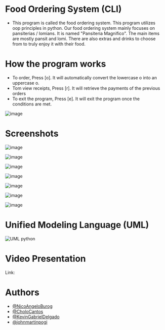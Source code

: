 # Food Ordering System (CLI)

* This program is called the food ordering system. This program utilizes oop principles in python. Our food ordering system mainly focuses on pansiterias / lomians. It is named "Pansiteria Magnifico". The main items are mostly pansit and lomi. There are also extras and drinks to choose from to truly enjoy it with their food.

# How the program works
* To order, Press [o]. It will automatically convert the lowercase o into an uppercase o.
* Tom view receipts, Press [r]. It will retrieve the payments of the previous orders
* To exit the program, Press [e]. It will exit the program once the conditions are met.

![image](https://user-images.githubusercontent.com/113867969/206911337-30589c97-3496-40e0-8b57-ade9d7dd11f5.png)

# Screenshots
![image](https://user-images.githubusercontent.com/113867969/206911406-e5969535-15c6-4c78-887b-02e512492729.png)

![image](https://user-images.githubusercontent.com/113867969/206911423-0791f015-88f1-4866-8fef-2f543bcb2105.png)

![image](https://user-images.githubusercontent.com/113867969/206911517-024cc053-9820-4834-a280-3bf4e6834c38.png)

![image](https://user-images.githubusercontent.com/113867969/206911531-0b22a656-60ae-4afa-b6da-bb8c8c311aa1.png)

![image](https://user-images.githubusercontent.com/113867969/206911554-85502069-9ae2-4273-b2ee-61eaf2afa709.png)

![image](https://user-images.githubusercontent.com/113867969/206911629-ca0257e4-ab4e-43ee-8d85-71239c12c0aa.png)

![image](https://user-images.githubusercontent.com/113867969/206911667-7f79838e-45be-4506-a842-e413fe5040fb.png)

# Unified Modeling Language (UML)
![UML python](https://user-images.githubusercontent.com/113867969/206911725-87705c58-0c34-461b-ab58-d769fb615428.png)

# Video Presentation
Link: 

# Authors
* [@NicoAngeloBurog](https://github.com/NicoAngeloBurog)
* [@CholoCantos](https://github.com/CholoCantos)
* [@KevinGabrielDelgado](https://github.com/KevinGabrielDelgado)
* [@johnmartinpogi](https://github.com/johnmartinpogi)
